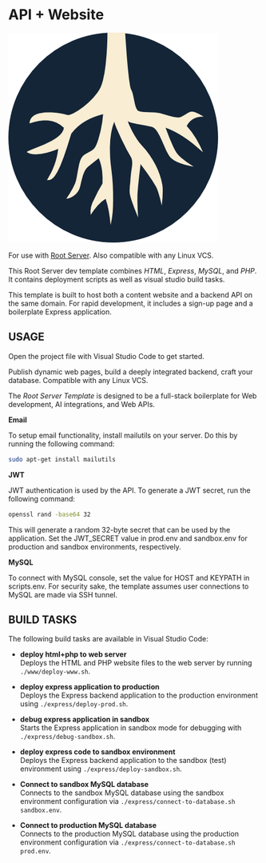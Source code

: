 # API + Website 

![Root Server logo](../README.png)

For use with [Root Server](https://rootserver.kezzi.co/). Also compatible with any Linux VCS.

This Root Server dev template combines *HTML*, *Express*, *MySQL*, and *PHP*. It contains deployment scripts as well as visual studio build tasks.

This template is built to host both a content website and a backend API on the same domain. For rapid development, it includes a sign-up page and a boilerplate Express application.

## USAGE

Open the project file with Visual Studio Code to get started.

Publish dynamic web pages, build a deeply integrated backend, craft your database. Compatible with any Linux VCS.

The *Root Server Template* is designed to be a full-stack boilerplate for Web development, AI integrations, and Web APIs.

**Email**

To setup email functionality, install mailutils on your server. Do this by running the following command:

```bash
sudo apt-get install mailutils
```

**JWT**

JWT authentication is used by the API. To generate a JWT secret, run the following command:

```bash
openssl rand -base64 32
```

This will generate a random 32-byte secret that can be used by the application. Set the JWT_SECRET value in prod.env and sandbox.env for production and sandbox environments, respectively.

**MySQL**

To connect with MySQL console, set the value for HOST and KEYPATH in scripts.env. For security sake, the template assumes user connections to MySQL are made via SSH tunnel.

<!-- Check out the [Root Server Documentation](https://rootserver.kezzi.co/docs) for more information. -->

## BUILD TASKS

The following build tasks are available in Visual Studio Code:

- **deploy html+php to web server**  
  Deploys the HTML and PHP website files to the web server by running `./www/deploy-www.sh`.

- **deploy express application to production**  
  Deploys the Express backend application to the production environment using `./express/deploy-prod.sh`.

- **debug express application in sandbox**  
  Starts the Express application in sandbox mode for debugging with `./express/debug-sandbox.sh`.

- **deploy express code to sandbox environment**  
  Deploys the Express backend application to the sandbox (test) environment using `./express/deploy-sandbox.sh`.

- **Connect to sandbox MySQL database**  
  Connects to the sandbox MySQL database using the sandbox environment configuration via `./express/connect-to-database.sh sandbox.env`.

- **Connect to production MySQL database**  
  Connects to the production MySQL database using the production environment configuration via `./express/connect-to-database.sh prod.env`.


